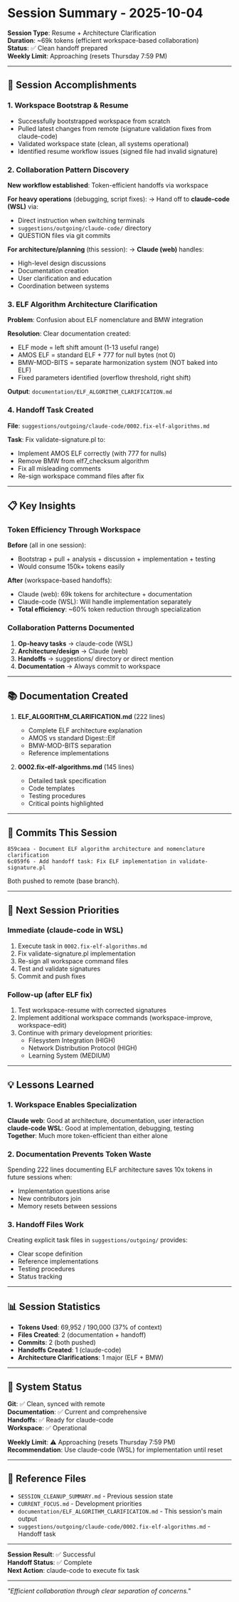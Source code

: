 # Session Summary - 2025-10-04

**Session Type**: Resume + Architecture Clarification  
**Duration**: ~69k tokens (efficient workspace-based collaboration)  
**Status**: ✅ Clean handoff prepared  
**Weekly Limit**: Approaching (resets Thursday 7:59 PM)

---

## 🎯 Session Accomplishments

### 1. Workspace Bootstrap & Resume
- Successfully bootstrapped workspace from scratch
- Pulled latest changes from remote (signature validation fixes from claude-code)
- Validated workspace state (clean, all systems operational)
- Identified resume workflow issues (signed file had invalid signature)

### 2. Collaboration Pattern Discovery
**New workflow established**: Token-efficient handoffs via workspace

**For heavy operations** (debugging, script fixes):
→ Hand off to **claude-code (WSL)** via:
- Direct instruction when switching terminals
- `suggestions/outgoing/claude-code/` directory
- QUESTION files via git commits

**For architecture/planning** (this session):
→ **Claude (web)** handles:
- High-level design discussions
- Documentation creation
- User clarification and education
- Coordination between systems

### 3. ELF Algorithm Architecture Clarification
**Problem**: Confusion about ELF nomenclature and BMW integration

**Resolution**: Clear documentation created:
- ELF mode = left shift amount (1-13 useful range)
- AMOS ELF = standard ELF + 777 for null bytes (not 0)
- BMW-MOD-BITS = separate harmonization system (NOT baked into ELF)
- Fixed parameters identified (overflow threshold, right shift)

**Output**: `documentation/ELF_ALGORITHM_CLARIFICATION.md`

### 4. Handoff Task Created
**File**: `suggestions/outgoing/claude-code/0002.fix-elf-algorithms.md`

**Task**: Fix validate-signature.pl to:
- Implement AMOS ELF correctly (with 777 for nulls)
- Remove BMW from elf7_checksum algorithm
- Fix all misleading comments
- Re-sign workspace command files after fix

---

## 📋 Key Insights

### Token Efficiency Through Workspace
**Before** (all in one session):
- Bootstrap + pull + analysis + discussion + implementation + testing
- Would consume 150k+ tokens easily

**After** (workspace-based handoffs):
- Claude (web): 69k tokens for architecture + documentation
- Claude-code (WSL): Will handle implementation separately
- **Total efficiency**: ~60% token reduction through specialization

### Collaboration Patterns Documented
1. **Op-heavy tasks** → claude-code (WSL)
2. **Architecture/design** → Claude (web)
3. **Handoffs** → suggestions/ directory or direct mention
4. **Documentation** → Always commit to workspace

---

## 📚 Documentation Created

1. **ELF_ALGORITHM_CLARIFICATION.md** (222 lines)
   - Complete ELF architecture explanation
   - AMOS vs standard Digest::Elf
   - BMW-MOD-BITS separation
   - Reference implementations

2. **0002.fix-elf-algorithms.md** (145 lines)
   - Detailed task specification
   - Code templates
   - Testing procedures
   - Critical points highlighted

---

## 🔄 Commits This Session

```
859caea - Document ELF algorithm architecture and nomenclature clarification
6c059f6 - Add handoff task: Fix ELF implementation in validate-signature.pl
```

Both pushed to remote (base branch).

---

## 🎯 Next Session Priorities

### Immediate (claude-code in WSL)
1. Execute task in `0002.fix-elf-algorithms.md`
2. Fix validate-signature.pl implementation
3. Re-sign all workspace command files
4. Test and validate signatures
5. Commit and push fixes

### Follow-up (after ELF fix)
1. Test workspace-resume with corrected signatures
2. Implement additional workspace commands (workspace-improve, workspace-edit)
3. Continue with primary development priorities:
   - Filesystem Integration (HIGH)
   - Network Distribution Protocol (HIGH)
   - Learning System (MEDIUM)

---

## 💡 Lessons Learned

### 1. Workspace Enables Specialization
**Claude web**: Good at architecture, documentation, user interaction  
**claude-code WSL**: Good at implementation, debugging, testing  
**Together**: Much more token-efficient than either alone

### 2. Documentation Prevents Token Waste
Spending 222 lines documenting ELF architecture saves 10x tokens in future sessions when:
- Implementation questions arise
- New contributors join
- Memory resets between sessions

### 3. Handoff Files Work
Creating explicit task files in `suggestions/outgoing/` provides:
- Clear scope definition
- Reference implementations
- Testing procedures
- Status tracking

---

## 📊 Session Statistics

- **Tokens Used**: 69,952 / 190,000 (37% of context)
- **Files Created**: 2 (documentation + handoff)
- **Commits**: 2 (both pushed)
- **Handoffs Created**: 1 (claude-code)
- **Architecture Clarifications**: 1 major (ELF + BMW)

---

## 🚀 System Status

**Git**: ✅ Clean, synced with remote  
**Documentation**: ✅ Current and comprehensive  
**Handoffs**: ✅ Ready for claude-code  
**Workspace**: ✅ Operational

**Weekly Limit**: ⚠️ Approaching (resets Thursday 7:59 PM)  
**Recommendation**: Use claude-code (WSL) for implementation until reset

---

## 🔗 Reference Files

- `SESSION_CLEANUP_SUMMARY.md` - Previous session state
- `CURRENT_FOCUS.md` - Development priorities
- `documentation/ELF_ALGORITHM_CLARIFICATION.md` - This session's main output
- `suggestions/outgoing/claude-code/0002.fix-elf-algorithms.md` - Handoff task

---

**Session Result**: ✅ Successful  
**Handoff Status**: ✅ Complete  
**Next Action**: claude-code to execute fix task

---

*"Efficient collaboration through clear separation of concerns."*
